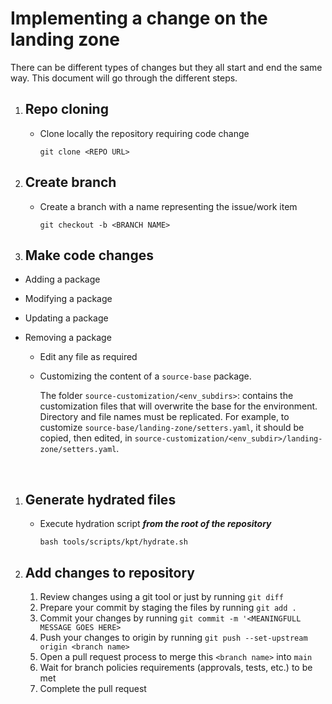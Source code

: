 # Implementing a change on the landing zone
There can be different types of changes but they all start and end the same way.  This document will go through the different steps.

1. ## Repo cloning
    - Clone locally the repository requiring code change
        ```
        git clone <REPO URL>
        ```
1. ## Create branch
    - Create a branch with a name representing the issue/work item
        ```
        git checkout -b <BRANCH NAME>
        ```
1. ## Make code changes 
- Adding a package
- Modifying a package
- Updating a package
- Removing a package
    - Edit any file as required

    - Customizing the content of a `source-base` package.
    
        The folder `source-customization/<env_subdirs>`: contains the customization files that will overwrite the base for the environment.  Directory and file names must be replicated.  For example, to customize `source-base/landing-zone/setters.yaml`, it should be copied, then edited, in `source-customization/<env_subdir>/landing-zone/setters.yaml`.

    &nbsp;
1. ## Generate hydrated files
    - Execute hydration script ***from the root of the repository***
      ```
      bash tools/scripts/kpt/hydrate.sh
      ```
1. ## Add changes to repository
    1. Review changes using a git tool or just by running `git diff`
    1. Prepare your commit by staging the files by running `git add .`
    1. Commit your changes by running `git commit -m '<MEANINGFULL MESSAGE GOES HERE>`
    1. Push your changes to origin by running `git push --set-upstream origin <branch name>`
    1. Open a pull request process to merge this `<branch name>` into `main`
    1. Wait for branch policies requirements (approvals, tests, etc.) to be met
    1. Complete the pull request